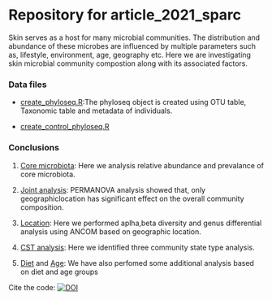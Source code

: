 # Repository for article_2021_sparc
Skin serves as a host for many microbial communities. The distribution and abundance of these microbes 
are influenced by multiple parameters such as, lifestyle, environment, age, geography etc.
Here we are investigating skin microbial community compostion along with its associated factors. 

### Data files
* [create_phyloseq.R](create_phyloseq.R):The phyloseq object is created 
using OTU table, Taxonomic table and metadata of individuals.

* [create_control_phyloseq.R](create_control_phyloseq.R)

### Conclusions
1. [Core microbiota](output/core.md): Here we analysis relative abundance and prevalance of core microbiota.

2. [Joint analysis](jointanalysis.md): PERMANOVA analysis showed that, only geographiclocation 
has significant effect on the overall community composition.

3. [Location](location.md): Here we performed aplha,beta diversity and genus differential 
analysis using ANCOM based on geographic location.

4. [CST analysis](CSTAnalysis_SkinSamples.md): Here we identified three community state type analysis.

5. [Diet](diet.md) and [Age](age.md): We have also perfomed some 
additional analysis based on diet and age groups


Cite the code: [![DOI](https://sandbox.zenodo.org/badge/213624949.svg)](https://sandbox.zenodo.org/badge/latestdoi/213624949)
